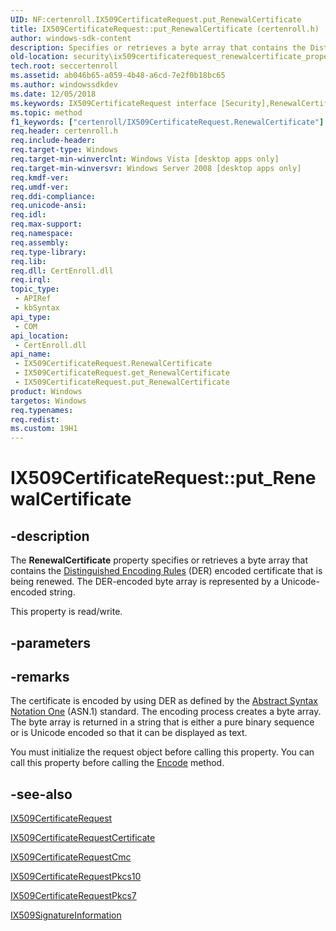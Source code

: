 ```yaml
---
UID: NF:certenroll.IX509CertificateRequest.put_RenewalCertificate
title: IX509CertificateRequest::put_RenewalCertificate (certenroll.h)
author: windows-sdk-content
description: Specifies or retrieves a byte array that contains the Distinguished Encoding Rules (DER) encoded certificate that is being renewed.
old-location: security\ix509certificaterequest_renewalcertificate_property.htm
tech.root: seccertenroll
ms.assetid: ab046b65-a059-4b48-a6cd-7e2f0b18bc65
ms.author: windowssdkdev
ms.date: 12/05/2018
ms.keywords: IX509CertificateRequest interface [Security],RenewalCertificate property, IX509CertificateRequest.RenewalCertificate, IX509CertificateRequest.put_RenewalCertificate, IX509CertificateRequest::RenewalCertificate, IX509CertificateRequest::get_RenewalCertificate, IX509CertificateRequest::put_RenewalCertificate, RenewalCertificate property [Security], RenewalCertificate property [Security],IX509CertificateRequest interface, certenroll/IX509CertificateRequest::RenewalCertificate, certenroll/IX509CertificateRequest::get_RenewalCertificate, certenroll/IX509CertificateRequest::put_RenewalCertificate, put_RenewalCertificate, security.ix509certificaterequest_renewalcertificate_property
ms.topic: method
f1_keywords: ["certenroll/IX509CertificateRequest.RenewalCertificate"]
req.header: certenroll.h
req.include-header: 
req.target-type: Windows
req.target-min-winverclnt: Windows Vista [desktop apps only]
req.target-min-winversvr: Windows Server 2008 [desktop apps only]
req.kmdf-ver: 
req.umdf-ver: 
req.ddi-compliance: 
req.unicode-ansi: 
req.idl: 
req.max-support: 
req.namespace: 
req.assembly: 
req.type-library: 
req.lib: 
req.dll: CertEnroll.dll
req.irql: 
topic_type:
 - APIRef
 - kbSyntax
api_type:
 - COM
api_location:
 - CertEnroll.dll
api_name:
 - IX509CertificateRequest.RenewalCertificate
 - IX509CertificateRequest.get_RenewalCertificate
 - IX509CertificateRequest.put_RenewalCertificate
product: Windows
targetos: Windows
req.typenames: 
req.redist: 
ms.custom: 19H1
---
```


# IX509CertificateRequest::put_RenewalCertificate


## -description


The <b>RenewalCertificate</b> property specifies or retrieves a byte array that contains the <a href="https://docs.microsoft.com/windows/desktop/SecGloss/d-gly">Distinguished Encoding Rules</a> (DER) encoded certificate that is being renewed.  The DER-encoded byte array is represented by a Unicode-encoded string.

This property is read/write.


## -parameters


## -remarks



The certificate is encoded by using DER as defined by the <a href="https://docs.microsoft.com/windows/desktop/SecGloss/a-gly">Abstract Syntax Notation One</a> (ASN.1) standard. The encoding process creates a byte array. The byte array is returned in a  string that is either a pure binary sequence or is Unicode encoded so that it can be displayed as text.

You must initialize the request object before calling this property. You can call this property before calling the <a href="https://docs.microsoft.com/windows/desktop/api/certenroll/nf-certenroll-ix509certificaterequest-encode">Encode</a> method.




## -see-also




<a href="https://docs.microsoft.com/windows/desktop/api/certenroll/nn-certenroll-ix509certificaterequest">IX509CertificateRequest</a>



<a href="https://docs.microsoft.com/windows/desktop/api/certenroll/nn-certenroll-ix509certificaterequestcertificate">IX509CertificateRequestCertificate</a>



<a href="https://docs.microsoft.com/windows/desktop/api/certenroll/nn-certenroll-ix509certificaterequestcmc">IX509CertificateRequestCmc</a>



<a href="https://docs.microsoft.com/windows/desktop/api/certenroll/nn-certenroll-ix509certificaterequestpkcs10">IX509CertificateRequestPkcs10</a>



<a href="https://docs.microsoft.com/windows/desktop/api/certenroll/nn-certenroll-ix509certificaterequestpkcs7">IX509CertificateRequestPkcs7</a>



<a href="https://docs.microsoft.com/windows/desktop/api/certenroll/nn-certenroll-ix509signatureinformation">IX509SignatureInformation</a>
 

 

